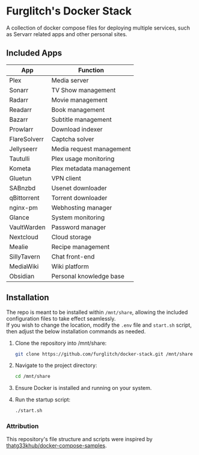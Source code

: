 # Furglitch's Docker Stack

A collection of docker compose files for deploying multiple services, such as Servarr related apps and other personal sites.

## Included Apps

| App           | Function                     |
|---------------|------------------------------|
| Plex          | Media server                 |
| Sonarr        | TV Show management           |
| Radarr        | Movie management             |
| Readarr       | Book management              |
| Bazarr        | Subtitle management          |
| Prowlarr      | Download indexer             |
| FlareSolverr  | Captcha solver               |
| Jellyseerr    | Media request management     |
| Tautulli      | Plex usage monitoring        |
| Kometa        | Plex metadata management     |
| Gluetun       | VPN client                   |
| SABnzbd       | Usenet downloader            |
| qBittorrent   | Torrent downloader           |
| nginx-pm      | Webhosting manager           |
| Glance        | System monitoring            |
| VaultWarden   | Password manager             |
| Nextcloud     | Cloud storage                |
| Mealie        | Recipe management            |
| SillyTavern   | Chat front-end               |
| MediaWiki     | Wiki platform                |
| Obsidian      | Personal knowledge base      |

## Installation

The repo is meant to be installed within `/mnt/share`, allowing the included configuration files to take effect seamlessly.<br/>
If you wish to change the location, modify the `.env` file and `start.sh` script, then adjust the below installation commands as needed.

1. Clone the repository into /mnt/share:
   ```bash
   git clone https://github.com/furglitch/docker-stack.git /mnt/share
   ```

2. Navigate to the project directory:
   ```bash
   cd /mnt/share
   ```

3. Ensure Docker is installed and running on your system.

4. Run the startup script:
   ```bash
   ./start.sh
   ```


### Attribution
This repository's file structure and scripts were inspired by [thatg33khub/docker-compose-samples](https://github.com/thatg33khub/docker-compose-samples).
